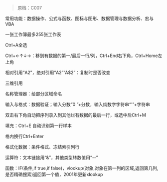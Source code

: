 > 原档：C007

常用功能：数据操作、公式与函数、图标与图形、数据管理与数据分析、宏与VBA

一张工作簿最多255张工作表

Ctrl+A全选

Ctrl+←↑↓→：移到有数据的第一/最后一行/列，Ctrl+End右下角，Ctrl+Home左上角

相对引用“A2”，绝对引用“A$2”“$A$2”：复制时是否改变

三维引用

名称管理器：给部分区域命名

输入与格式：数据验证；输入分数“0 ”+分数，输入纯数字字符串“'”+字符串

双击右下角自动把序列录入到其他烂有数据的最后一行，或选中后Ctrl+M

填充：Ctrl+E 自动识别第一行样本

格内换行Ctrl+Enter

格式化数据：条件格式、冻结索引列行

运算符：文本链接用“&”，其他类型转数值用“--”

函数：IF(条件,if true,if false)，vlookup(对象,对象在第一列的区域,返回第几列,是否精确搜索)返回第一个值，2001年更新xlookup